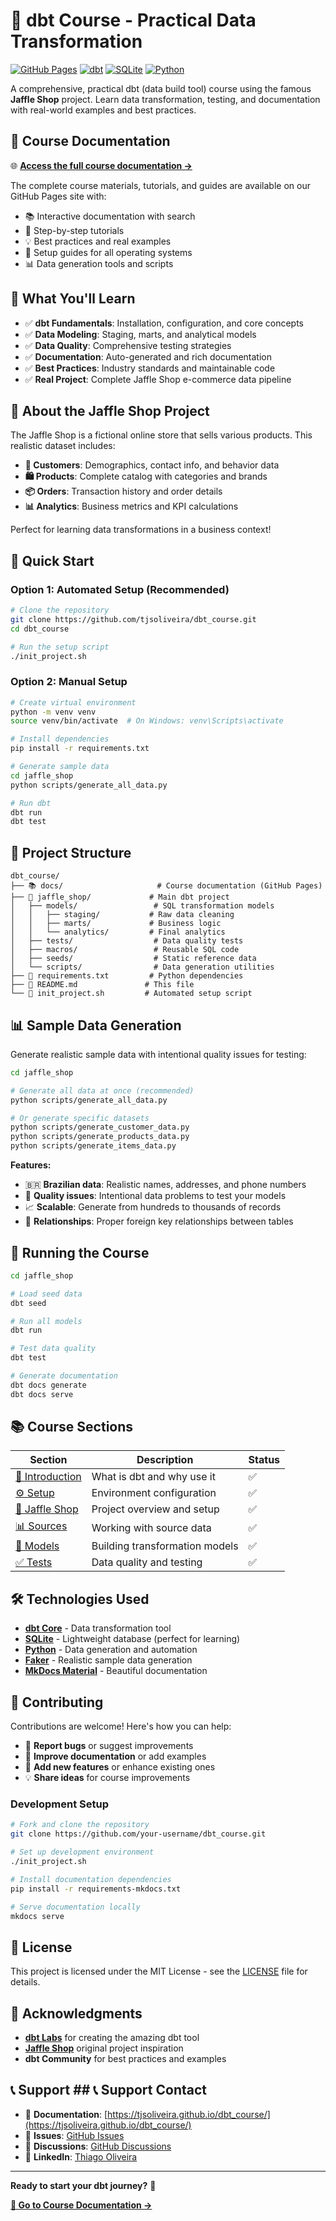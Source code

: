 # 🚀 dbt Course - Practical Data Transformation

[![GitHub Pages](https://img.shields.io/badge/docs-GitHub%20Pages-blue)](https://tjsoliveira.github.io/dbt_course/)
[![dbt](https://img.shields.io/badge/dbt-Core-orange)](https://www.getdbt.com/)
[![SQLite](https://img.shields.io/badge/database-SQLite-blue)](https://www.sqlite.org/)
[![Python](https://img.shields.io/badge/python-3.8+-green)](https://www.python.org/)

A comprehensive, practical dbt (data build tool) course using the famous **Jaffle Shop** project. Learn data transformation, testing, and documentation with real-world examples and best practices.

## 📖 **Course Documentation**

🌐 **[Access the full course documentation →](https://tjsoliveira.github.io/dbt_course/)**

The complete course materials, tutorials, and guides are available on our GitHub Pages site with:
- 📚 Interactive documentation with search
- 🎯 Step-by-step tutorials  
- 💡 Best practices and real examples
- 🔧 Setup guides for all operating systems
- 📊 Data generation tools and scripts

## 🎯 **What You'll Learn**

- ✅ **dbt Fundamentals**: Installation, configuration, and core concepts
- ✅ **Data Modeling**: Staging, marts, and analytical models
- ✅ **Data Quality**: Comprehensive testing strategies
- ✅ **Documentation**: Auto-generated and rich documentation
- ✅ **Best Practices**: Industry standards and maintainable code
- ✅ **Real Project**: Complete Jaffle Shop e-commerce data pipeline

## 🏪 **About the Jaffle Shop Project**

The Jaffle Shop is a fictional online store that sells various products. This realistic dataset includes:

- **👥 Customers**: Demographics, contact info, and behavior data
- **🛍️ Products**: Complete catalog with categories and brands  
- **📦 Orders**: Transaction history and order details
- **📊 Analytics**: Business metrics and KPI calculations

Perfect for learning data transformations in a business context!

## 🚀 **Quick Start**

### Option 1: Automated Setup (Recommended)
```bash
# Clone the repository
git clone https://github.com/tjsoliveira/dbt_course.git
cd dbt_course

# Run the setup script
./init_project.sh
```

### Option 2: Manual Setup
```bash
# Create virtual environment
python -m venv venv
source venv/bin/activate  # On Windows: venv\Scripts\activate

# Install dependencies
pip install -r requirements.txt

# Generate sample data
cd jaffle_shop
python scripts/generate_all_data.py

# Run dbt
dbt run
dbt test
```

## 📁 **Project Structure**

```
dbt_course/
├── 📚 docs/                     # Course documentation (GitHub Pages)
├── 🏪 jaffle_shop/             # Main dbt project
│   ├── models/                 # SQL transformation models
│   │   ├── staging/           # Raw data cleaning
│   │   ├── marts/             # Business logic
│   │   └── analytics/         # Final analytics
│   ├── tests/                  # Data quality tests
│   ├── macros/                 # Reusable SQL code
│   ├── seeds/                  # Static reference data
│   └── scripts/                # Data generation utilities
├── 🔧 requirements.txt         # Python dependencies
├── 📖 README.md               # This file
└── 🚀 init_project.sh         # Automated setup script
```

## 📊 **Sample Data Generation**

Generate realistic sample data with intentional quality issues for testing:

```bash
cd jaffle_shop

# Generate all data at once (recommended)
python scripts/generate_all_data.py

# Or generate specific datasets
python scripts/generate_customer_data.py
python scripts/generate_products_data.py
python scripts/generate_items_data.py
```

**Features:**
- 🇧🇷 **Brazilian data**: Realistic names, addresses, and phone numbers
- 🐛 **Quality issues**: Intentional data problems to test your models
- 📈 **Scalable**: Generate from hundreds to thousands of records
- 🔄 **Relationships**: Proper foreign key relationships between tables

## 🧪 **Running the Course**

```bash
cd jaffle_shop

# Load seed data
dbt seed

# Run all models
dbt run

# Test data quality
dbt test

# Generate documentation
dbt docs generate
dbt docs serve
```

## 📚 **Course Sections**

| Section | Description | Status |
|---------|-------------|--------|
| [🔰 Introduction](https://tjsoliveira.github.io/dbt_course/intro/what-is-dbt/) | What is dbt and why use it | ✅ |
| [⚙️ Setup](https://tjsoliveira.github.io/dbt_course/intro/setup/) | Environment configuration | ✅ |
| [🏪 Jaffle Shop](https://tjsoliveira.github.io/dbt_course/jaffle-shop/overview/) | Project overview and setup | ✅ |
| [📊 Sources](https://tjsoliveira.github.io/dbt_course/course/sources/) | Working with source data | ✅ |
| [🔄 Models](https://tjsoliveira.github.io/dbt_course/course/models/) | Building transformation models | ✅ |
| [✅ Tests](https://tjsoliveira.github.io/dbt_course/course/tests/) | Data quality and testing | ✅ |

## 🛠️ **Technologies Used**

- **[dbt Core](https://www.getdbt.com/)** - Data transformation tool
- **[SQLite](https://www.sqlite.org/)** - Lightweight database (perfect for learning)
- **[Python](https://www.python.org/)** - Data generation and automation
- **[Faker](https://faker.readthedocs.io/)** - Realistic sample data generation
- **[MkDocs Material](https://squidfunk.github.io/mkdocs-material/)** - Beautiful documentation

## 🤝 **Contributing**

Contributions are welcome! Here's how you can help:

- 🐛 **Report bugs** or suggest improvements
- 📖 **Improve documentation** or add examples
- 🔧 **Add new features** or enhance existing ones
- 💡 **Share ideas** for course improvements

### Development Setup
```bash
# Fork and clone the repository
git clone https://github.com/your-username/dbt_course.git

# Set up development environment
./init_project.sh

# Install documentation dependencies
pip install -r requirements-mkdocs.txt

# Serve documentation locally
mkdocs serve
```

## 📄 **License**

This project is licensed under the MIT License - see the [LICENSE](LICENSE) file for details.

## 🌟 **Acknowledgments**

- **[dbt Labs](https://www.getdbt.com/)** for creating the amazing dbt tool
- **[Jaffle Shop](https://github.com/dbt-labs/jaffle_shop)** original project inspiration
- **dbt Community** for best practices and examples

## 📞 **Support ## 📞 **Support** Contact**

- 📖 **Documentation**: [https://tjsoliveira.github.io/dbt_course/](https://tjsoliveira.github.io/dbt_course/)
- 🐛 **Issues**: [GitHub Issues](https://github.com/tjsoliveira/dbt_course/issues)
- 💬 **Discussions**: [GitHub Discussions](https://github.com/tjsoliveira/dbt_course/discussions)
- 👔 **LinkedIn**: [Thiago Oliveira](https://www.linkedin.com/in/tjsoliveira/)
---

**Ready to start your dbt journey?** 🚀

[**📖 Go to Course Documentation →**](https://tjsoliveira.github.io/dbt_course/)

